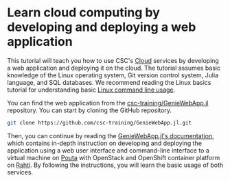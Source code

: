 # Learn cloud computing by developing and deploying a web application
This tutorial will teach you how to use CSC's [Cloud](../../cloud/concepts.md) services by developing a web application and deploying it on the cloud. The tutorial assumes basic knowledge of the Linux operating system, Git version control system, Julia language, and SQL databases. We recommend reading the Linux basics tutorial for understanding basic [Linux command line usage](env-guide/overview.md).

You can find the web application from the [csc-training/GenieWebApp.jl](https://github.com/csc-training/GenieWebApp.jl) repository. You can start by cloning the GitHub repository.

```bash
git clone https://github.com/csc-training/GenieWebApp.jl.git
```

Then, you can continue by reading the [GenieWebApp.jl's documentation](https://csc-training.github.io/GenieWebApp.jl/dev/), which contains in-depth instruction on developing and deploying the application using a web user interface and command-line interface to a virtual machine on [Pouta](../../cloud/pouta/index.md) with OpenStack and OpenShift container platform on [Rahti](../../cloud/rahti/index.md). By following the instructions, you will learn the basic usage of both services.

